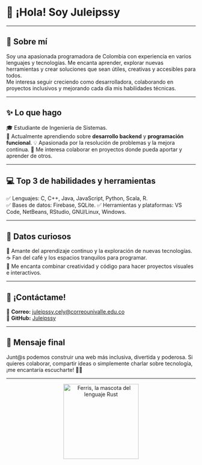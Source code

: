 # 👋 ¡Hola! Soy Juleipssy

---

## 🚀 Sobre mí

Soy una apasionada programadora de Colombia con experiencia en varios lenguajes y tecnologías. Me encanta aprender, explorar nuevas herramientas y crear soluciones que sean útiles, creativas y accesibles para todos.  
Me interesa seguir creciendo como desarrolladora, colaborando en proyectos inclusivos y mejorando cada día mis habilidades técnicas.

---

## ✨ Lo que hago

🎓 Estudiante de Ingeniería de Sistemas.  
🌱 Actualmente aprendiendo sobre **desarrollo backend** y **programación funcional**.
💡 Apasionada por la resolución de problemas y la mejora continua.
💬 Me interesa colaborar en proyectos donde pueda aportar y aprender de otros.  

---

## 💻 Top 3 de habilidades y herramientas

✅ Lenguajes: C, C++, Java, JavaScript, Python, Scala, R.  
✅ Bases de datos: Firebase, SQLite.
✅ Herramientas y plataformas: VS Code, NetBeans, RStudio, GNU/Linux, Windows.

---

## 🌟 Datos curiosos

🌱 Amante del aprendizaje continuo y la exploración de nuevas tecnologías.  
☕ Fan del café y los espacios tranquilos para programar.  
🎨 Me encanta combinar creatividad y código para hacer proyectos visuales e interactivos. 


---

## 📢 ¡Contáctame!

📧 **Correo:** juleipssy.cely@correounivalle.edu.co  
🐙 **GitHub:** [Juleipssy](https://github.com/Juleipssy)

---

## 💬 Mensaje final

Junt@s podemos construir una web más inclusiva, divertida y poderosa. Si quieres colaborar, compartir ideas o simplemente charlar sobre tecnología, ¡me encantaría escucharte! 🚀✨

---

<p align="center">
  <img src="https://intro.rustbridge.com/img/ferris.gif" width="200" alt="Ferris, la mascota del lenguaje Rust">
</p>
